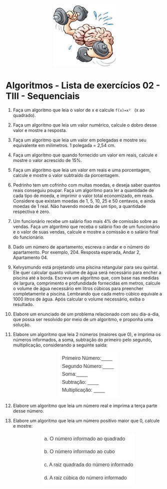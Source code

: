 <p align="center">
  <img src="./imagens/cerebro.png" alt="Cérebro" width="200" height="200">
</p>

# Algoritmos - Lista de exercícios 02 - TIII - Sequenciais

1) Faça um algoritmo que leia o valor de x e calcule ```f(x)=x² ``` (x ao quadrado).

2) Faça um algoritmo que leia um valor numérico, calcule o dobro desse valor e mostre a resposta.

3) Faça um algoritmo que leia um valor em polegadas e mostre seu equivalente em milímetros. 1 polegada = 2,54 cm.

4) Faça um algoritmo que quando fornecido um valor em reais, calcule e mostre o valor acrescido de 15%.

5) Faça um algoritmo que leia um valor em reais e uma porcentagem, calcule e mostre o valor subtraído da porcentagem.

6) Pedrinho tem um cofrinho com muitas moedas, e deseja saber quantos reais conseguiu poupar. Faça um algoritmo para ler a quantidade de cada tipo de moeda, e imprimir o valor total economizado, em reais. Considere que existam moedas de 1, 5, 10, 25 e 50 centavos, e ainda moedas de 1 real. Não havendo moeda de um tipo, a quantidade respectiva é zero.

7) Um funcionário recebe um salário fixo mais 4% de comissão sobre as vendas. Faça um algoritmo que receba o salário fixo de um funcionário e o valor de suas vendas, calcule e mostre a comissão e o salário final do funcionário.

8) Dado um número de apartamento, escreva o andar e o número do apartamento. Por exemplo, 204. Resposta esperada, Andar 2, Apartamento 04.

9) Kelvysmundo está projetando uma piscina retangular para seu quintal. Ele quer calcular quanto volume de água será necessário para encher a piscina até a borda. Escreva um algoritmo que, com base nas medidas de largura, comprimento e profundidade fornecidas em metros, calcule o volume de água necessário em litros
   cúbicos para preencher completamente a piscina. Lembrando que cada metro cúbico equivale a 1000 litros de água. Após calcular o volume necessário, exiba o resultado.

10) Elabore um enunciado de um problema relacionado com seu dia-a-dia, que possa ser resolvido por meio de um algoritmo, e proponha uma solução.

11) Elabore um algoritmo que leia 2 números (maiores que 0), e imprima os números informados, a soma, subtração do primeiro pelo segundo, multiplicação, considerando a seguinte saída: 
    
    <p align="center" >
    <img src="./imagens/respMultipla.jpg"> 
    </p>

12) Elabore um algoritmo que leia um número real e imprima a terça parte desse número.

13) Elabore um algoritmo que leia um número positivo maior que 0, calcule e mostre:
    
    <p align="center">
    <img src="./imagens/ex13.jpg">
    </p>